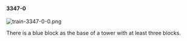 #### 3347-0
![train-3347-0-0.png](https://github.com/lil-lab/nlvr/raw/master/nlvr/train/images/49/train-3347-0-0.png "train-3347-0-0.png")

There is a blue block as the base of a tower with at least three blocks.